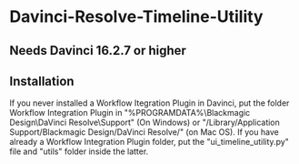# Davinci-Resolve-Timeline-Utility

## Needs Davinci 16.2.7 or higher

## Installation
If you never installed a Workflow Itegration Plugin in Davinci, 
put the folder Workflow Integration Plugin in "%PROGRAMDATA%\Blackmagic Design\DaVinci Resolve\Support\" (On Windows) or 
"/Library/Application Support/Blackmagic Design/DaVinci Resolve/" (on Mac OS). If you have already a Workflow Integration Plugin folder,
put the "ui_timeline_utility.py" file and "utils" folder inside the latter.


